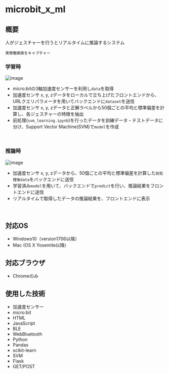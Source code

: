 # microbit_x_ml

## 概要

人がジェスチャーを行うとリアルタイムに推論するシステム

`実稼働画面をキャプチャー`

### 学習時

![image](https://user-images.githubusercontent.com/89716609/219562041-d5650eab-eff7-4d0d-8ba3-6be6571088bd.png)

- micro:bitの3軸加速度センサーを利用し`data`を取得
- 加速度センサ x, y, zデータをローカルで立ち上げたフロントエンドから、URLクエリパラメータを用いてバックエンドに`dataset`を送信
- 加速度センサ x, y, zデータと正解ラベルから50個ごとの平均と標準偏差を計算し、各ジェスチャーの特徴を抽出
- 前処理(`svm_learning.ipynb`)を行ったデータを訓練データ・テストデータに分け、Support Vector Machine(SVM)で`model`を作成

<br>

### 推論時

![image](https://user-images.githubusercontent.com/89716609/219563745-78d0f230-cca2-48c8-849d-821eb7e57a52.png)

- 加速度センサ x, y, zデータから、50個ごとの平均と標準偏差を計算した`前処理後data`をバックエンドに送信
- 学習済み`model`を用いて、バックエンドで`predict`を行い、推論結果をフロントエンドに送信
- リアルタイムで取得したデータの推論結果を、フロントエンドに表示

<br>

## 対応OS
- Windows10（version1706以降）
- Mac (OS X Yosemite以降)

## 対応ブラウザ
- Chromeのみ

## 使用した技術
- 加速度センサー
- micro:bit
- HTML
- JavaScript
- BLE
- WebBluetooth
- Python
- Pandas
- scikit-learn
- SVM
- Flask
- GET/POST

